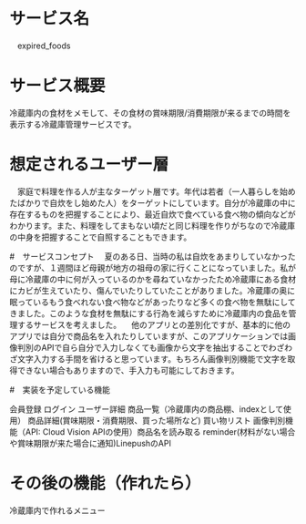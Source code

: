 # サービス名
　expired_foods

# サービス概要
 冷蔵庫内の食材をメモして、その食材の賞味期限/消費期限が来るまでの時間を表示する冷蔵庫管理サービスです。

 # 想定されるユーザー層
 　家庭で料理を作る人が主なターゲット層です。年代は若者（一人暮らしを始めたばかりで自炊をし始めた人）をターゲットにしています。自分が冷蔵庫の中に存在するものを把握することにより、最近自炊で食べている食べ物の傾向などがわかります。また、料理をしてまもない頃だと同じ料理を作りがちなので冷蔵庫の中身を把握することで自照することもできます。

 #　サービスコンセプト
 　夏のある日、当時の私は自炊をあまりしていなかったのですが、１週間ほど母親が地方の祖母の家に行くことになっていました。私が母に冷蔵庫の中に何が入っているのかを尋ねていなかったため冷蔵庫にある食材にカビが生えていたり、傷んでいたりしていたことがありました。冷蔵庫の奥に眠っているもう食べれない食べ物などがあったりなど多くの食べ物を無駄にしてきました。このような食材を無駄にする行為を減らすために冷蔵庫内の食品を管理するサービスを考えました。
 　他のアプリとの差別化ですが、基本的に他のアプリでは自分で商品名を入れたりしていますが、このアプリケーションでは画像判別のAPIで自ら自分で入力しなくても画像から文字を抽出することでわざわざ文字入力する手間を省けると思っています。もちろん画像判別機能で文字を取得できない場合もありますので、手入力も可能にしておきます。

 #　実装を予定している機能

 会員登録
 ログイン
 ユーザー詳細
 商品一覧（冷蔵庫内の商品棚、indexとして使用）
 商品詳細(賞味期限・消費期限、買った場所など)
 買い物リスト
 画像判別機能（API: Cloud Vision APIの使用）商品名を読み取る
 reminder(材料がない場合や賞味期限が来た場合に通知)LinepushのAPI

# その後の機能（作れたら）

冷蔵庫内で作れるメニュー